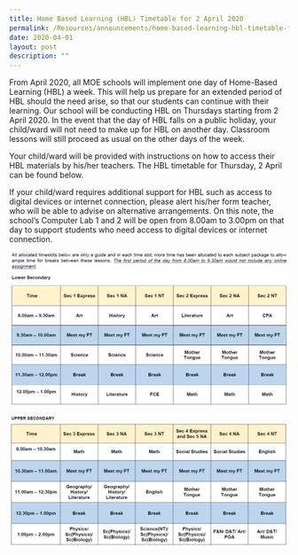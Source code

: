 ```yaml
---
title: Home Based Learning (HBL) Timetable for 2 April 2020
permalink: /Resources/announcements/home-based-learning-hbl-timetable-for-2-april-2020/
date: 2020-04-01
layout: post
description: ""
---
```

From April 2020, all MOE schools will implement one day of Home-Based Learning (HBL) a week. This will help us prepare for an extended period of HBL should the need arise, so that our students can continue with their learning. Our school will be conducting HBL on Thursdays starting from 2 April 2020. In the event that the day of HBL falls on a public holiday, your child/ward will not need to make up for HBL on another day. Classroom lessons will still proceed as usual on the other days of the week.

Your child/ward will be provided with instructions on how to access their HBL materials by his/her teachers. The HBL timetable for Thursday, 2 April can be found below.

If your child/ward requires additional support for HBL such as access to digital devices or internet connection, please alert his/her form teacher, who will be able to advise on alternative arrangements. On this note, the school’s Computer Lab 1 and 2 will be open from 8.00am to 3.00pm on that day to support students who need access to digital devices or internet connection.

![](/images/Home%20Based%20Learning%202%20Apr/LS.png)

![](/images/Home%20Based%20Learning%202%20Apr/US.png)